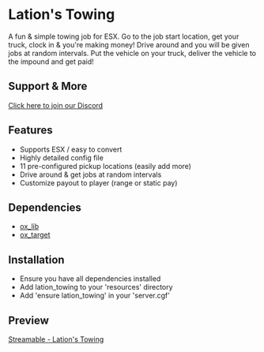 # Lation's Towing
A fun & simple towing job for ESX. Go to the job start location, get your truck, clock in & you're making money! Drive around and you will be given jobs at random intervals. Put the vehicle on your truck, deliver the vehicle to the impound and get paid!

## Support & More
[Click here to join our Discord](https://discord.gg/9EbY4nM5uu)

## Features
- Supports ESX / easy to convert
- Highly detailed config file
- 11 pre-configured pickup locations (easily add more)
- Drive around & get jobs at random intervals
- Customize payout to player (range or static pay)

## Dependencies
- [ox_lib](https://github.com/overextended/ox_lib/releases)
- [ox_target](https://github.com/overextended/ox_target/releases)

## Installation
- Ensure you have all dependencies installed
- Add lation_towing to your 'resources' directory
- Add 'ensure lation_towing' in your 'server.cgf'

## Preview
[Streamable - Lation's Towing](https://streamable.com/j9djua)
